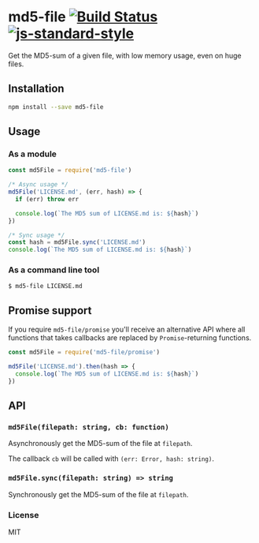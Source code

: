 # md5-file [![Build Status](https://travis-ci.org/roryrjb/md5-file.svg?branch=master)](https://travis-ci.org/roryrjb/md5-file) [![js-standard-style](https://img.shields.io/badge/code%20style-standard-brightgreen.svg?style=flat)](https://github.com/feross/standard)

Get the MD5-sum of a given file, with low memory usage, even on huge files.

## Installation

```sh
npm install --save md5-file
```

## Usage

### As a module
```js
const md5File = require('md5-file')

/* Async usage */
md5File('LICENSE.md', (err, hash) => {
  if (err) throw err

  console.log(`The MD5 sum of LICENSE.md is: ${hash}`)
})

/* Sync usage */
const hash = md5File.sync('LICENSE.md')
console.log(`The MD5 sum of LICENSE.md is: ${hash}`)
```

### As a command line tool
```
$ md5-file LICENSE.md
```

## Promise support

If you require `md5-file/promise` you'll receive an alternative API where all
functions that takes callbacks are replaced by `Promise`-returning functions.

```js
const md5File = require('md5-file/promise')

md5File('LICENSE.md').then(hash => {
  console.log(`The MD5 sum of LICENSE.md is: ${hash}`)
})
```

## API

### `md5File(filepath: string, cb: function)`

Asynchronously get the MD5-sum of the file at `filepath`.

The callback `cb` will be called with `(err: Error, hash: string)`.

### `md5File.sync(filepath: string) => string`

Synchronously get the MD5-sum of the file at `filepath`.

### License

MIT
